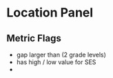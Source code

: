 # Location Panel

## Metric Flags

- gap larger than (2 grade levels)
- has high / low value for SES
-
